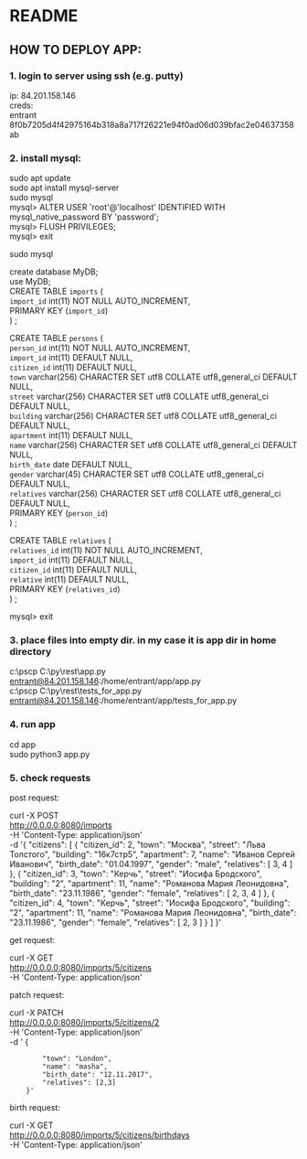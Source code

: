 # README

## HOW TO DEPLOY APP:

### 1. login to server using ssh (e.g. putty) 
ip: 
84.201.158.146  
creds:  
entrant  
8f0b7205d4f42975164b318a8a717f26221e94f0ad06d039bfac2e04637358ab  


### 2. install mysql: 

sudo apt update  
sudo apt install mysql-server  
sudo mysql  
mysql> ALTER USER 'root'@'localhost' IDENTIFIED WITH mysql_native_password BY 'password';   
mysql> FLUSH PRIVILEGES;  
mysql> exit  

sudo mysql  

create database MyDB;  
use MyDB;  
CREATE TABLE `imports` (  
  `import_id` int(11) NOT NULL AUTO_INCREMENT,  
  PRIMARY KEY (`import_id`)  
) ;  

CREATE TABLE `persons` (  
  `person_id` int(11) NOT NULL AUTO_INCREMENT,  
  `import_id` int(11) DEFAULT NULL,  
  `citizen_id` int(11) DEFAULT NULL,  
  `town` varchar(256) CHARACTER SET utf8 COLLATE utf8_general_ci DEFAULT NULL,  
  `street` varchar(256) CHARACTER SET utf8 COLLATE utf8_general_ci DEFAULT NULL,  
  `building` varchar(256) CHARACTER SET utf8 COLLATE utf8_general_ci DEFAULT NULL,  
  `apartment` int(11) DEFAULT NULL,  
  `name` varchar(256) CHARACTER SET utf8 COLLATE utf8_general_ci DEFAULT NULL,  
  `birth_date` date DEFAULT NULL,  
  `gender` varchar(45) CHARACTER SET utf8 COLLATE utf8_general_ci DEFAULT NULL,  
  `relatives` varchar(256) CHARACTER SET utf8 COLLATE utf8_general_ci DEFAULT NULL,  
  PRIMARY KEY (`person_id`)  
) ;  

CREATE TABLE `relatives` (  
  `relatives_id` int(11) NOT NULL AUTO_INCREMENT,  
  `import_id` int(11) DEFAULT NULL,  
  `citizen_id` int(11) DEFAULT NULL,  
  `relative` int(11) DEFAULT NULL,  
  PRIMARY KEY (`relatives_id`)  
) ;  

mysql> exit  

### 3. place files into empty dir. in my case it is app dir in home directory  
c:\pscp C:\py\rest\app.py entrant@84.201.158.146:/home/entrant/app/app.py  
c:\pscp C:\py\rest\tests_for_app.py entrant@84.201.158.146:/home/entrant/app/tests_for_app.py  

### 4. run app
cd app   
sudo python3 app.py  

### 5. check requests  

post request:  


curl -X POST \
  http://0.0.0.0:8080/imports \
  -H 'Content-Type: application/json' \
  -d '{
    "citizens": [
        {
            "citizen_id": 2,
            "town": "Москва",
            "street": "Льва Толстого",
            "building": "16к7стр5",
            "apartment": 7,
            "name": "Иванов Сергей Иванович",
            "birth_date": "01.04.1997",
            "gender": "male",
            "relatives": [
                3,
                4
            ]
        },
        {
            "citizen_id": 3,
            "town": "Керчь",
            "street": "Иосифа Бродского",
            "building": "2",
            "apartment": 11,
            "name": "Романова Мария Леонидовна",
            "birth_date": "23.11.1986",
            "gender": "female",
            "relatives": [
                2,
                3,
                4
            ]
        },
        {
            "citizen_id": 4,
            "town": "Керчь",
            "street": "Иосифа Бродского",
            "building": "2",
            "apartment": 11,
            "name": "Романова Мария Леонидовна",
            "birth_date": "23.11.1986",
            "gender": "female",
            "relatives": [
                2,
                3
            ]
        }
    ]
}'

get request:

curl -X GET \
  http://0.0.0.0:8080/imports/5/citizens \
  -H 'Content-Type: application/json' 


patch request:

curl -X PATCH \
  http://0.0.0.0:8080/imports/5/citizens/2 \
  -H 'Content-Type: application/json' \
  -d '
        {

            "town": "London",
            "name": "masha",
            "birth_date": "12.11.2017",
            "relatives": [2,3]
        }'

birth request:

curl -X GET \
  http://0.0.0.0:8080/imports/5/citizens/birthdays \
  -H 'Content-Type: application/json' 





